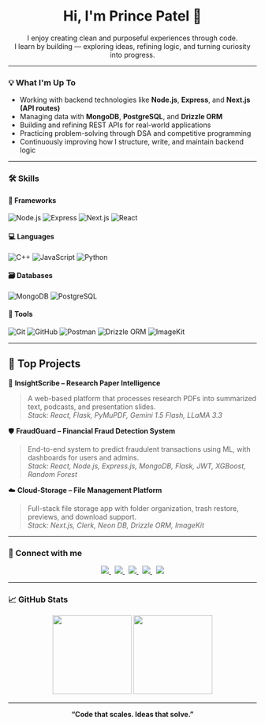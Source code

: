 <h1 align="center">Hi, I'm Prince Patel 👋</h1>

<p align="center">
  I enjoy creating clean and purposeful experiences through code.<br/>
  I learn by building — exploring ideas, refining logic, and turning curiosity into progress.
</p>

---

### 💡 What I'm Up To

- Working with backend technologies like **Node.js**, **Express**, and **Next.js (API routes)**
- Managing data with **MongoDB**, **PostgreSQL**, and **Drizzle ORM**
- Building and refining REST APIs for real-world applications
- Practicing problem-solving through DSA and competitive programming
- Continuously improving how I structure, write, and maintain backend logic


---

### 🛠️ Skills

#### 🚀 Frameworks
![Node.js](https://img.shields.io/badge/Node.js-339933?style=for-the-badge&logo=nodedotjs&logoColor=white)
![Express](https://img.shields.io/badge/Express.js-000000?style=for-the-badge&logo=express&logoColor=white)
![Next.js](https://img.shields.io/badge/Next.js-000000?style=for-the-badge&logo=nextdotjs&logoColor=white)
![React](https://img.shields.io/badge/React-61DAFB?style=for-the-badge&logo=react&logoColor=black)

#### 💻 Languages  
![C++](https://img.shields.io/badge/C++-00599C?style=for-the-badge&logo=c%2B%2B&logoColor=white)
![JavaScript](https://img.shields.io/badge/JavaScript-F7DF1E?style=for-the-badge&logo=javascript&logoColor=black)
![Python](https://img.shields.io/badge/Python-3776AB?style=for-the-badge&logo=python&logoColor=white)

#### 🗃️ Databases  
![MongoDB](https://img.shields.io/badge/MongoDB-4EA94B?style=for-the-badge&logo=mongodb&logoColor=white)
![PostgreSQL](https://img.shields.io/badge/PostgreSQL-336791?style=for-the-badge&logo=postgresql&logoColor=white)

#### 🧰 Tools  
![Git](https://img.shields.io/badge/Git-F05032?style=for-the-badge&logo=git&logoColor=white)
![GitHub](https://img.shields.io/badge/GitHub-181717?style=for-the-badge&logo=github&logoColor=white)
![Postman](https://img.shields.io/badge/Postman-FF6C37?style=for-the-badge&logo=postman&logoColor=white)
![Drizzle ORM](https://img.shields.io/badge/Drizzle-000000?style=for-the-badge&logo=data&logoColor=white)
![ImageKit](https://img.shields.io/badge/ImageKit-27B7E6?style=for-the-badge&logo=imagekit&logoColor=white)


---

## 🚀 Top Projects

🔬 **InsightScribe – Research Paper Intelligence**  
> A web-based platform that processes research PDFs into summarized text, podcasts, and presentation slides.  
> *Stack: React, Flask, PyMuPDF, Gemini 1.5 Flash, LLaMA 3.3*

🛡 **FraudGuard – Financial Fraud Detection System**  
> End-to-end system to predict fraudulent transactions using ML, with dashboards for users and admins.  
> *Stack: React, Node.js, Express.js, MongoDB, Flask, JWT, XGBoost, Random Forest*

☁️ **Cloud-Storage – File Management Platform**  
> Full-stack file storage app with folder organization, trash restore, previews, and download support.  
> *Stack: Next.js, Clerk, Neon DB, Drizzle ORM, ImageKit*


---

### 🧠 Connect with me

<p align="center">
  <a href="https://www.linkedin.com/in/prince-patel-3a5b40292/">
    <img src="https://img.shields.io/badge/LinkedIn-0077B5?style=for-the-badge&logo=linkedin&logoColor=white"/>
  </a>
  &nbsp;
  <a href="mailto:princepatel5598@gmail.com">
    <img src="https://img.shields.io/badge/Email-D14836?style=for-the-badge&logo=gmail&logoColor=white"/>
  </a>
  &nbsp;
  <a href="https://leetcode.com/u/princepatel5598">
    <img src="https://img.shields.io/badge/LeetCode-FFA116?style=for-the-badge&logo=leetcode&logoColor=white"/>
  </a>
  &nbsp;
  <a href="https://codeforces.com/profile/PrincePatel4806">
    <img src="https://img.shields.io/badge/Codeforces-1F8ACB?style=for-the-badge&logo=codeforces&logoColor=white"/>
  </a>
  &nbsp;
  <a href="https://www.codechef.com/users/prince5598">
    <img src="https://img.shields.io/badge/CodeChef-5B4638?style=for-the-badge&logo=codechef&logoColor=white"/>
  </a>
</p>

---

### 📈 GitHub Stats

<p align="center">
  <img src="https://github-readme-stats.vercel.app/api?username=Prince5598&show_icons=true&theme=tokyonight&hide=issues&count_private=true" height="160"/>
  <img src="https://github-readme-stats.vercel.app/api/top-langs/?username=Prince5598&layout=compact&theme=tokyonight" height="160"/>
</p>

---

<p align="center"><strong>“Code that scales. Ideas that solve.”</strong></p>

